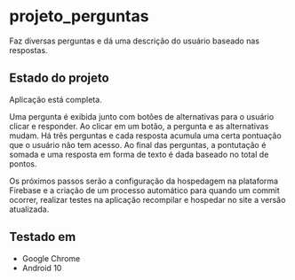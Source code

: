 # projeto_perguntas

Faz diversas perguntas e dá uma descrição do usuário baseado nas respostas.

## Estado do projeto

Aplicação está completa. 

Uma pergunta é exibida junto com botões de alternativas para o usuário clicar
e responder. Ao clicar em um botão, a pergunta e as alternativas mudam.
Há três perguntas e cada resposta acumula uma certa pontuação que o usuário 
não tem acesso. Ao final das perguntas, a pontutação é somada e uma resposta
em forma de texto é dada baseado no total de pontos.

Os próximos passos serão a configuração da hospedagem na plataforma Firebase
e a criação de um processo automático para quando um commit ocorrer, realizar 
testes na aplicação recompilar e hospedar no site a versão atualizada.

## Testado em

- Google Chrome
- Android 10
